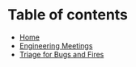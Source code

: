 # Table of contents

* [Home](README.md)
* [Engineering Meetings](engineering-meetings.md)
* [Triage for Bugs and Fires](triage-for-bugs-and-fires.md)

